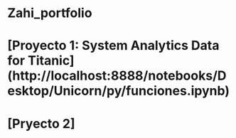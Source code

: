 # Zahi_portfolio
# [Proyecto 1: System Analytics Data for Titanic] (http://localhost:8888/notebooks/Desktop/Unicorn/py/funciones.ipynb)
# [Pryecto 2] 

